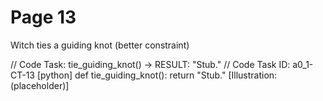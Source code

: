 # Page 13

Witch ties a guiding knot (better constraint)

// Code Task: tie_guiding_knot() → RESULT: "Stub."
// Code Task ID: a0_1-CT-13
[python]
def tie_guiding_knot():
    return "Stub."
[Illustration: (placeholder)]
